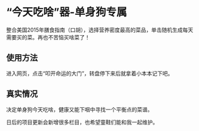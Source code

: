 # “今天吃啥”器-单身狗专属

整合美国2015年膳食指南（口胡），选择营养密度最高的菜品，单击随机生成每天需要买的菜。再也不苦恼买啥菜了！

## 使用方法

进入网页，点击“叩开命运的大门”，转盘停下来后就拿着小本本记下吧。

## 真实情况

决定单身狗今天吃啥，健康又能下咽中寻找一个平衡点的菜谱。

日后的项目更新会新增很多栏目，也希望童鞋们能和我一起维护。